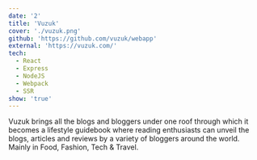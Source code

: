 ```yaml
---
date: '2'
title: 'Vuzuk'
cover: './vuzuk.png'
github: 'https://github.com/vuzuk/webapp'
external: 'https://vuzuk.com/'
tech:
  - React
  - Express
  - NodeJS
  - Webpack
  - SSR
show: 'true'
---
```


Vuzuk brings all the blogs and bloggers under one roof through which it becomes a lifestyle guidebook where reading enthusiasts can unveil the blogs, articles and reviews by a variety of bloggers around the world. Mainly in Food, Fashion, Tech & Travel.
